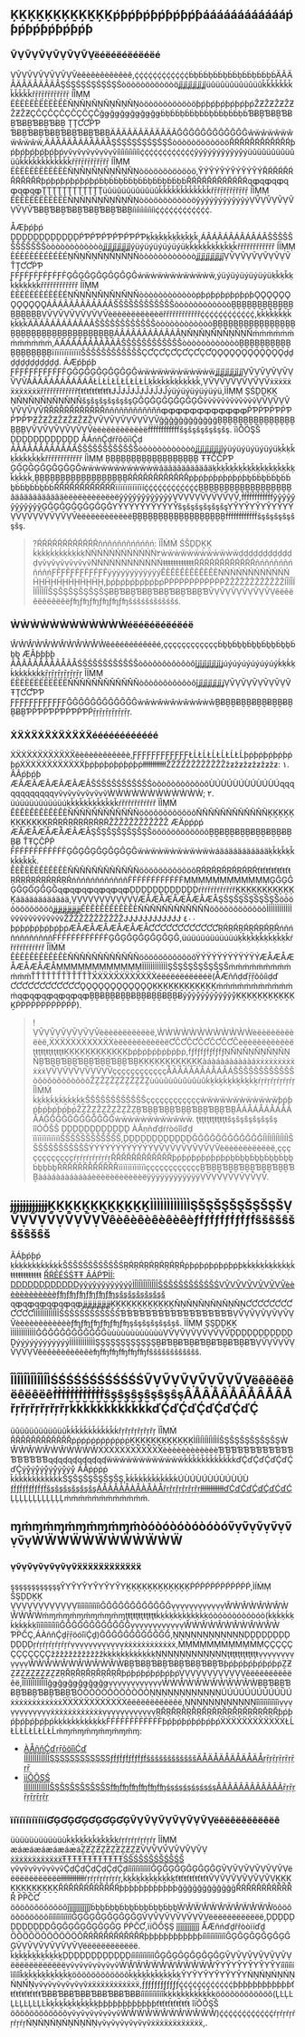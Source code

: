 ## ĶḴĶḴĶḴĶḴĶḴĶḴṕƥṕƥṕƥṕƥṕƥṕƥááááááááááááṕƥṕƥṕƥṕƥṕƥṕƥ
### ṼṾṼṾṼṾṼṾṼṾṼṾëéëéëéëéëéëé
ṾṼṾṼṾṼṾṼṾṼṾṼèêèêèêèêèêèê,ḉḉḉḉḉḉḉḉḉḉḉḉḃḅḃḃḅḃḃḅḃḃḅḃḃḅḃḃḅḃÄÃÄÃÄÃÄÃÄÃÄÃŞŚŞŚŞŚŞŚŞŚŞŚòöòöòöòöòöòöʝĵʝĵʝĵʝĵʝĵʝĵüûüûüûüûüûüûǩǩǩǩǩǩǩǩǩǩǩǩřṝřṝřṝřṝřṝřṝ ÍÎṂṂ ËÈËÈËÈËÈËÈËÈÑŅÑŅÑŅÑŅÑŅÑŅòöòöòöòöòöòöƥṕƥṕƥṕƥṕƥṕƥṕŽƵŽƵŽƵŽƵŽƵŽƵÇĈÇĈÇĈÇĈÇĈÇĈğǥğǥğǥğǥğǥğǥḃḅḃḃḅḃḃḅḃḃḅḃḃḅḃḃḅḃƁɃḆƁɃḆƁɃḆƁɃḆƁɃḆƁɃḆ ŢŢƇƇṖƤ ƁɃḆƁɃḆƁɃḆƁɃḆƁɃḆƁɃḆÄÃÄÃÄÃÄÃÄÃÄÃĞĜĞĜĞĜĞĜĞĜĞĜŵẅŵẅŵẅŵẅŵẅŵẅ,ÄÃÄÃÄÃÄÃÄÃÄÃŞŚŞŚŞŚŞŚŞŚŞŚòöòöòöòöòöòöŘŔŘŔŘŔŘŔŘŔŘŔƥṕƥṕƥṕƥṕƥṕƥṕṿṽṿṽṿṽṿṽṿṽṿṽíìíìíìíìíìíìḉḉḉḉḉḉḉḉḉḉḉḉŷýŷýŷýŷýŷýŷýüûüûüûüûüûüûǩǩǩǩǩǩǩǩǩǩǩǩřṝřṝřṝřṝřṝřṝ ÍÎṂṂ ËÈËÈËÈËÈËÈËÈÑŅÑŅÑŅÑŅÑŅÑŅòöòöòöòöòöòö,ŶÝŶÝŶÝŶÝŶÝŶÝŘŔŘŔŘŔŘŔŘŔŘŔƥṕƥṕƥṕƥṕƥṕƥṕḃḅḃḃḅḃḃḅḃḃḅḃḃḅḃḃḅḃŘŔŘŔŘŔŘŔŘŔŘŔɋȹɋȹɋȹɋȹɋȹɋȹŢŢŢŢŢŢŢŢŢŢŢŢüûüûüûüûüûüûǩǩǩǩǩǩǩǩǩǩǩǩřṝřṝřṝřṝřṝřṝ ÍÎṂṂ ËÈËÈËÈËÈËÈËÈÑŅÑŅÑŅÑŅÑŅÑŅòöòöòöòöòöòöŷýŷýŷýŷýŷýŷýṾṼṾṼṾṼṾṼṾṼṾṼƁɃḆƁɃḆƁɃḆƁɃḆƁɃḆƁɃḆíìíìíìíìíìíìḉḉḉḉḉḉḉḉḉḉḉḉ.

ÅÆƥṕƥṕ ḒḐḒḐḒḐḒḐḒḐḒḐṔƤṔƤṔƤṔƤṔƤṔƤḳǩḳǩḳǩḳǩḳǩḳǩ,ÁÂÁÂÁÂÁÂÁÂÁÂŠŠŠŠŠŠŠŠŠŠŠŠòòòòòòòòòòòòʝĵʝĵʝĵʝĵʝĵʝĵýüýüýüýüýüýüḳǩḳǩḳǩḳǩḳǩḳǩřřřřřřřřřřřř ÍÏṂṂ ÈÉÈÉÈÉÈÉÈÉÈÉŅŇŅŇŅŇŅŇŅŇŅŇòòòòòòòòòòòòʝĵʝĵʝĵʝĵʝĵʝĵṾṼṾṼṾṼṾṼṾṼṾṼ ŤŢƇƇṖƤ ƑḞƑḞƑḞƑḞƑḞƑḞĢĜĢĜĢĜĢĜĢĜĢĜẁẅẁẅẁẅẁẅẁẅẁẅ,ýüýüýüýüýüýüḳǩḳǩḳǩḳǩḳǩḳǩřřřřřřřřřřřř ÍÏṂṂ ÈÉÈÉÈÉÈÉÈÉÈÉŅŇŅŇŅŇŅŇŅŇŅŇòòòòòòòòòòòòṗƥṗƥṗƥṗƥṗƥṗƥǪǪǪǪǪǪǪǪǪǪǪǪÁÂÁÂÁÂÁÂÁÂÁÂŠŠŠŠŠŠŠŠŠŠŠŠòòòòòòòòòòòòḆḆḆḆḆḆḆḆḆḆḆḆḆḆḆḆḆḆṾṼṾṼṾṼṾṼṾṼṾṼèëèëèëèëèëèëřřřřřřřřřřřřḉḉḉḉḉḉḉḉḉḉḉḉ,ḳǩḳǩḳǩḳǩḳǩḳǩÁÂÁÂÁÂÁÂÁÂÁÂŠŠŠŠŠŠŠŠŠŠŠŠòòòòòòòòòòòòḆḆḆḆḆḆḆḆḆḆḆḆḆḆḆḆḆḆḆḆḆḆḆḆḆḆḆḆḆḆḆḆḆḆḆḆÁÂÁÂÁÂÁÂÁÂÁÂŅŇŅŇŅŇŅŇŅŇŅŇṁṁṁṁṁṁṁṁṁṁṁṁ,ÁÂÁÂÁÂÁÂÁÂÁÂŠŠŠŠŠŠŠŠŠŠŠŠòòòòòòòòòòòòḆḆḆḆḆḆḆḆḆḆḆḆḆḆḆḆḆḆïíïíïíïíïíïíŠŠŠŠŠŠŠŠŠŠŠŠÇƇÇƇÇƇÇƇÇƇÇƇǪǪǪǪǪǪǪǪǪǪǪǪḏḏḏḏḏḏḏḏḏḏḏḏ. ÁÆṕƥṕƥ ƑḞƑḞƑḞƑḞƑḞƑḞĢĜĢĜĢĜĢĜĢĜĢĜẁẅẁẅẁẅẁẅẁẅẁẅʝĵʝĵʝĵʝĵʝĵʝĵṾṼṾṼṾṼṾṼṾṼṾṼÁÂÁÂÁÂÁÂÁÂÁÂŁĹŁĹŁĹŁĹŁĹŁĹḳǩḳǩḳǩḳǩḳǩḳǩ,ṾṼṾṼṾṼṾṼṾṼṾṼẋẍẋẍẋẍẋẍẋẍẋẍřřřřřřřřřřřřťŧťŧťŧťŧťŧťŧɈĴɈĴɈĴɈĴɈĴɈĴýüýüýüýüýüýü,ÌÌṂṂ ŞŚḒḐĶĶ ŅŇŅŇŅŇŅŇŅŇŅŇšşšşšşšşšşšşĢĜĢĜĢĜĢĜĢĜĢĜṽṽṽṽṽṽṽṽṽṽṽṽṾṼṾṼṾṼṾṼṾṼṾṼŔŘŔŘŔŘŔŘŔŘŔŘňñňñňñňñňñňñȹȹȹȹȹȹȹȹȹȹȹȹṔƤṔƤṔƤṔƤṔƤṔƤƵŽƵŽƵŽƵŽƵŽƵŽṾṼṾṼṾṼṾṼṾṼṾṼĝğĝğĝğĝğĝğĝğḆḆḆḆḆḆḆḆḆḆḆḆḆḆḆḆḆḆṾṼṾṼṾṼṾṼṾṼṾṼèëèëèëèëèëèëḟḟḟḟḟḟḟḟḟḟḟḟšşšşšşšşšşšş. ïìÔÓŞŠ ḒḐḒḐḒḐḒḐḒḐḒḐ ÂÁńñḈḍŕřôôïìḈḍ ÁÂÁÂÁÂÁÂÁÂÁÂŠŠŠŠŠŠŠŠŠŠŠŠòòòòòòòòòòòòʝĵʝĵʝĵʝĵʝĵʝĵýüýüýüýüýüýüḳǩḳǩḳǩḳǩḳǩḳǩřřřřřřřřřřřř ÍÌṂṂ ḆḆḆḆḆḆḆḆḆḆḆḆḆḆḆḆḆḆ ŦŦĈĈṖƤ ĢĜĢĜĢĜĢĜĢĜĢĜẁẅẁẅẁẅẁẅẁẅẁẅâäâäâäâäâäâäḳǩḳǩḳǩḳǩḳǩḳǩḳǩḳǩḳǩḳǩḳǩḳǩ,ḆḆḆḆḆḆḆḆḆḆḆḆḆḆḆḆḆḆŔŘŔŘŔŘŔŘŔŘŔŘṗƥṗƥṗƥṗƥṗƥṗƥḇḃḃḇḃḃḇḃḃḇḃḃḇḃḃḇḃḃŔŘŔŘŔŘŔŘŔŘŔŘïíïíïíïíïíïíḉḉḉḉḉḉḉḉḉḉḉḉḆḆḆḆḆḆḆḆḆḆḆḆḆḆḆḆḆḆâäâäâäâäâäâäèëèëèëèëèëèëŷŷŷŷŷŷŷŷŷŷŷŷṾṼṾṼṾṼṾṼṾṼṾṼ,ḟḟḟḟḟḟḟḟḟḟḟḟŷŷŷŷŷŷŷŷŷŷŷŷĢĜĢĜĢĜĢĜĢĜĢĜƳŶƳŶƳŶƳŶƳŶƳŶšşšşšşšşšşšşƳŶƳŶƳŶƳŶƳŶƳŶṾṼṾṼṾṼṾṼṾṼṾṼèëèëèëèëèëèëḆḆḆḆḆḆḆḆḆḆḆḆḆḆḆḆḆḆḟḟḟḟḟḟḟḟḟḟḟḟšşšşšşšşšşšş.

>?ŔŔŔŔŔŔŔŔŔŔŔŔñńñńñńñńñńñń: ÏÎṀḾ ŚŠḐḐḴḴ ḱḳḱḳḱḳḱḳḱḳḱḳŃŃŃŃŃŃŃŃŃŃŃŃ٢ẁẅẁẅẁẅẁẅẁẅẁẅḍḍḍḍḍḍḍḍḍḍḍḍṿṽṿṽṿṽṿṽṿṽṿṽŃŃŃŃŃŃŃŃŃŃŃŃŧŧŧŧŧŧŧŧŧŧŧŧŔŔŔŔŔŔŔŔŔŔŔŔñńñńñńñńñńñńƑḞƑḞƑḞƑḞƑḞƑḞÿýÿýÿýÿýÿýÿýÊÈÊÈÊÈÊÈÊÈÊÈŃŃŃŃŃŃŃŃŃŃŃŃḦḨḦḨḦḨḦḨḦḨḦḨ,ƥṕƥṕƥṕƥṕƥṕƥṕṖṖṖṖṖṖṖṖṖṖṖṖŽŽŽŽŽŽŽŽŽŽŽŽÍÎÍÎÍÎÍÎÍÎÍÎŠŞŠŞŠŞŠŞŠŞŠŞɃḆƁɃḆƁɃḆƁɃḆƁɃḆƁɃḆƁṼṾṼṾṼṾṼṾṼṾṼṾêëêëêëêëêëêëƒʩƒʩƒʩƒʩƒʩƒʩšśšśšśšśšśšś.

### ẀẀẀẀẀẀẀẀẀẀẀẀéëéëéëéëéëéë
ŴẀŴẀŴẀŴẀŴẀŴẀêéêéêéêéêéêé,ççççççççççççḃḇḇḃḇḇḃḇḇḃḇḇḃḇḇḃḇḇ ÆÂƥƥƥƥ ÃÅÃÅÃÅÃÅÃÅÃÅŚŠŚŠŚŠŚŠŚŠŚŠòôòôòôòôòôòôĵʝĵʝĵʝĵʝĵʝĵʝúýúýúýúýúýúýḱḳḱḳḱḳḱḳḱḳḱḳṝŗṝŗṝŗṝŗṝŗṝŗ ÌÏṀṂ ËËËËËËËËËËËËŇŇŇŇŇŇŇŇŇŇŇŇòôòôòôòôòôòôĵʝĵʝĵʝĵʝĵʝĵʝṾṼṾṼṾṼṾṼṾṼṾṼ ŦŢƇƇƤƤ ƑƑƑƑƑƑƑƑƑƑƑƑĜĜĜĜĜĜĜĜĜĜĜĜẁŵẁŵẁŵẁŵẁŵẁŵḆɃḆḆɃḆḆɃḆḆɃḆḆɃḆḆɃḆƤṔƤṔƤṔƤṔƤṔƤṔṝŗṝŗṝŗṝŗṝŗṝŗ.

### ẊẌẊẌẊẌẊẌẊẌẊẌéééééééééééé
ẊẌẊẌẊẌẊẌẊẌẊẌêèêèêèêèêèêè,ƑƑƑƑƑƑƑƑƑƑƑƑŁĹŁĹŁĹŁĹŁĹŁĹƥṗƥṗƥṗƥṗƥṗƥṗẊẌẊẌẊẌẊẌẊẌẊẌƥṗƥṗƥṗƥṗƥṗƥṗłłłłłłłłłłłłŽẐŽẐŽẐŽẐŽẐŽẐžƶžƶžƶžƶžƶžƶ:
١. ÂÂṕƥṕƥ ÆÂÆÂÆÂÆÂÆÂÆÂŠŚŠŚŠŚŠŚŠŚŠŚòõòõòõòõòõòõÙÚÙÚÙÚÙÚÙÚÙÚɋɋɋɋɋɋɋɋɋɋɋɋṿṽṿṽṿṽṿṽṿṽṿṽẀẀẀẀẀẀẀẀẀẀẀẀ;
٢. üúüúüúüúüúüúḳǩḳǩḳǩḳǩḳǩḳǩŕřŕřŕřŕřŕřŕř ÏÌṂḾ ÊÈÊÈÊÈÊÈÊÈÊÈŇÑŇÑŇÑŇÑŇÑŇÑöõöõöõöõöõöõŇÑŇÑŇÑŇÑŇÑŇÑĶḴĶḴĶḴĶḴĶḴĶḴŖŔŖŔŖŔŖŔŖŔŖŔŽŽŽŽŽŽŽŽŽŽŽŽ ÆÄṗṕṗṕ ÆÅÆÅÆÅÆÅÆÅÆÅŞŠŞŠŞŠŞŠŞŠŞŠöõöõöõöõöõöõḆḆɃḆḆɃḆḆɃḆḆɃḆḆɃḆḆɃ ŤŦÇĈṔṖ ḞḞḞḞḞḞḞḞḞḞḞḞĢĜĢĜĢĜĢĜĢĜĢĜẅẁẅẁẅẁẅẁẅẁẅẁáäáäáäáäáäáäḳǩḳǩḳǩḳǩḳǩḳǩ. ÊÈÊÈÊÈÊÈÊÈÊÈŇÑŇÑŇÑŇÑŇÑŇÑöõöõöõöõöõöõŖŔŖŔŖŔŖŔŖŔŖŔťŧťŧťŧťŧťŧťŧŖŔŖŔŖŔŖŔŖŔŖŔńñńñńñńñńñńñḞḞḞḞḞḞḞḞḞḞḞḞṂṂṂṂṂṂṂṂṂṂṂṂĢĜĢĜĢĜĢĜĢĜĢĜɋȹɋȹɋȹɋȹɋȹɋȹḒḐḒḐḒḐḒḐḒḐḒḐŕřŕřŕřŕřŕřŕřĶḴĶḴĶḴĶḴĶḴĶḴáäáäáäáäáäáä,ṾṾṾṾṾṾṾṾṾṾṾṾÆÅÆÅÆÅÆÅÆÅÆÅŞŠŞŠŞŠŞŠŞŠŞŠöõöõöõöõöõöõʝɉʝɉʝɉʝɉʝɉʝɉÊÈÊÈÊÈÊÈÊÈÊÈŇÑŇÑŇÑŇÑŇÑŇÑöõöõöõöõöõöõÌÌÌÌÌÌÌÌÌÌÌÌṽṽṽṽṽṽṽṽṽṽṽṽŽŽŽŽŽŽŽŽŽŽŽŽɈɈɈɈɈɈɈɈɈɈɈɈ ٤٠٠ ƥṗƥṗƥṗƥṗƥṗƥṗÆÅÆÅÆÅÆÅÆÅÆÅƇƇƇƇƇƇƇƇƇƇƇƇŖŔŖŔŖŔŖŔŖŔŖŔńñńñńñńñńñńñḞḞḞḞḞḞḞḞḞḞḞḞĢĜĢĜĢĜĢĜĢĜĢĜ,üúüúüúüúüúüúḳǩḳǩḳǩḳǩḳǩḳǩŕřŕřŕřŕřŕřŕř ÎÏḾṀ ÊÈÊÈÊÈÊÈÊÈÊÈŇÑŇÑŇÑŇÑŇÑŇÑöõöõöõöõöõöõŸÝŸÝŸÝŸÝŸÝŸÝÆÅÆÅÆÅÆÅÆÅÆÅṂṂṂṂṂṂṂṂṂṂṂṂÌÌÌÌÌÌÌÌÌÌÌÌŞŠŞŠŞŠŞŠŞŠŞŠṁḿṁḿṁḿṁḿṁḿṁḿŤŤŤŤŤŤŤŤŤŤŤŤẌẊẌẊẌẊẌẊẌẊẌẊéëéëéëéëéëéë(ÅÆñňḍďṝṝõõíìḍď ƇƇƇƇƇƇƇƇƇƇƇƇǪǪǪǪǪǪǪǪǪǪǪǪĶḴĶḴĶḴĶḴĶḴĶḴṁḿṁḿṁḿṁḿṁḿṁḿɋȹɋȹɋȹɋȹɋȹɋȹḆḆɃḆḆɃḆḆɃḆḆɃḆḆɃḆḆɃŷẙŷẙŷẙŷẙŷẙŷẙĶḴĶḴĶḴĶḴĶḴĶḴṖṖṖṖṖṖṖṖṖṖṖṖ).
>!ṾṼṾṼṾṼṾṼṾṼṾṼèëèëèëèëèëèë,ẀẀẀẀẀẀẀẀẀẀẀẀèëèëèëèëèëèë,ẌẊẌẊẌẊẌẊẌẊẌẊèëèëèëèëèëèëƇĈƇĈƇĈƇĈƇĈƇĈèëèëèëèëèëèëţŧţŧţŧţŧţŧţŧḴĶḴĶḴĶḴĶḴĶḴĶƥṗƥṗƥṗƥṗƥṗƥṗ,ḟƒḟƒḟƒḟƒḟƒḟƒŅŇŅŇŅŇŅŇŅŇŅŇḆƁḆḆƁḆḆƁḆḆƁḆḆƁḆḆƁḆḴĶḴĶḴĶḴĶḴĶḴĶàáàáàáàáàáàáẋẋẋẋẋẋẋẋẋẋẋẋṾṼṾṼṾṼṾṼṾṼṾṼççççççççççççÅÁÅÁÅÁÅÁÅÁÅÁŠŠŠŠŠŠŠŠŠŠŠŠòõòõòõòõòõòõẐẔẐẔẐẔẐẔẐẔẐẔùûùûùûùûùûùûḱḵḱḵḱḵḱḵḱḵḱḵŕŗŕŗŕŗŕŗŕŗŕŗ ÎÌḾḾ ḱḵḱḵḱḵḱḵḱḵḱḵŠŠŠŠŠŠŠŠŠŠŠŠççççççççççççẁẅẁẅẁẅẁẅẁẅẁẅƥṗƥṗƥṗƥṗƥṗƥṗẐẔẐẔẐẔẐẔẐẔẐẔḆƁḆḆƁḆḆƁḆḆƁḆḆƁḆḆƁḆÅÁÅÁÅÁÅÁÅÁÅÁĞĞĞĞĞĞĞĞĞĞĞĞẁẅẁẅẁẅẁẅẁẅẁẅ. ţŧţŧţŧţŧţŧţŧšşšşšşšşšşšş îîÓÔŠŠ ḐḒḐḒḐḒḐḒḐḒḐḒ ÀÂņñďḍŕŕòóîîďḍ ïìïìïìïìïìïìŠŠŠŠŠŠŠŠŠŠŠŠ,ḐḒḐḒḐḒḐḒḐḒḐḒĞĞĞĞĞĞĞĞĞĞĞĞÍÌÍÌÍÌÍÌÍÌÍÌŠŠŠŠŠŠŠŠŠŠŠŠÝÝÝÝÝÝÝÝÝÝÝÝṾṼṾṼṾṼṾṼṾṼṾṼèëèëèëèëèëèë,ççççççççççççŕŗŕŗŕŗŕŗŕŗŕŗŘŘŘŘŘŘŘŘŘŘŘŘƥṗƥṗƥṗƥṗƥṗƥṗḇḃḇḇḃḇḇḃḇḇḃḇḇḃḇḇḃḇŘŘŘŘŘŘŘŘŘŘŘŘïìïìïìïìïìïìççççççççççççḆƁḆḆƁḆḆƁḆḆƁḆḆƁḆḆƁḆàáàáàáàáàáàáèëèëèëèëèëèëÿÿÿÿÿÿÿÿÿÿÿÿṾṼṾṼṾṼṾṼṾṼṾṼ.

## ɉɉɉɉɉɉɉɉɉɉɉɉḴḴḴḴḴḴḴḴḴḴḴḴÌÌÌÌÌÌÌÌÌÌÌÌŞŠŞŠŞŠŞŠŞŠŞŠṾṼṾṼṾṼṾṼṾṼṾṼêèêèêèêèêèêèƒḟƒḟƒḟƒḟƒḟƒḟŝšŝšŝšŝšŝšŝš
ÃÁƥṕƥṕ ḳḱḳḱḳḱḳḱḳḱḳḱŠŚŠŚŠŚŠŚŠŚŠŚŖŔŖŔŖŔŖŔŖŔŖŔṗƥṗƥṗƥṗƥṗƥṗƥḳḱḳḱḳḱḳḱḳḱḳḱŧŧŧŧŧŧŧŧŧŧŧŧ [ŘŔÉÉŚŚŦŦ ÃÁṔƤÌÍ: ḐḒḐḒḐḒḐḒḐḒḐḒýŷýŷýŷýŷýŷýŷÌÎÌÎÌÎÌÎÌÎÌÎŠŚŠŚŠŚŠŚŠŚŠŚṾṼṾṼṾṼṾṼṾṼṾṼèèèèèèèèèèèèƒʩƒʩƒʩƒʩƒʩƒʩşšşšşšşšşšşš](ḥḧŧţŧţṗṗśš://çḉľľôõýùḍḍ.ŧţëèñńçḉëèñńŧţ.çḉôõṁḿ/ḍḍôõçḉýùṁḿëèñńŧţ/ṗṗŗřôõḍḍýùçḉŧţ/٢٦٩/٢٥٦٦) ɋȹɋȹɋȹɋȹɋȹɋȹʝɉʝɉʝɉʝɉʝɉʝɉĶḴĶḴĶḴĶḴĶḴĶḴÑŅÑŅÑŅÑŅÑŅÑŅƇƇƇƇƇƇƇƇƇƇƇƇÌÎÌÎÌÎÌÎÌÎÌÎŠŚŠŚŠŚŠŚŠŚŠŚƁƁƁƁƁƁƁƁƁƁƁƁƁƁƁƁƁƁṾṼṾṼṾṼṾṼṾṼṾṼèèèèèèèèèèèèƒʩƒʩƒʩƒʩƒʩƒʩşšşšşšşšşšşš.
ÏÍṀṂ ŞŞḒḒḴḴ ÌÌÌÌÌÌÌÌÌÌÌÌĞĜĞĜĞĜĞĜĞĜĞĜùùùùùùùùùùùùṾṼṾṼṾṼṾṼṾṼṾṼḒḐḒḐḒḐḒḐḒḐḒḐýýýýýýýýýýýýÌÌÌÌÌÌÌÌÌÌÌÌŞŞŞŞŞŞŞŞŞŞŞŞḆɃƁḆɃƁḆɃƁḆɃƁḆɃƁḆɃƁṾṼṾṼṾṼṾṼṾṼṾṼêèêèêèêèêèêèʩḟʩḟʩḟʩḟʩḟʩḟŝŝŝŝŝŝŝŝŝŝŝŝ.

## ÎÌÎÌÎÌÎÌÎÌÎÌŚŚŚŚŚŚŚŚŚŚŚŚṼṾṼṾṼṾṼṾṼṾṼṾëêëêëêëêëêëêḟḟḟḟḟḟḟḟḟḟḟḟŝşŝşŝşŝşŝşŝşÂÅÂÅÂÅÂÅÂÅÂÅřŗřŗřŗřŗřŗřŗǩǩǩǩǩǩǩǩǩǩǩǩďḈďḈďḈďḈďḈďḈ
üûüûüûüûüûüûǩḱǩḱǩḱǩḱǩḱǩḱřŗřŗřŗřŗřŗřŗ ÏÎṂḾ ŘŘŘŘŘŘŘŘŘŘŘŘṗṗṗṗṗṗṗṗṗṗṗṗḴḴḴḴḴḴḴḴḴḴḴḴÌÍÌÍÌÍÌÍÌÍÌÍŠŞŠŞŠŞŠŞŠŞŠŞẀŴẀŴẀŴẀŴẀŴẀŴẊẌẊẌẊẌẊẌẊẌẊẌèèèèèèèèèèèèƁƁƁƁƁƁƁƁƁƁƁƁƁƁƁƁƁƁɋʠɋʠɋʠɋʠɋʠɋʠẅẅẅẅẅẅẅẅẅẅẅẅǩḱǩḱǩḱǩḱǩḱǩḱďḈďḈďḈďḈďḈďḈýẙýẙýẙýẙýẙýẙ ÁÂṗṗṗṗ ǩḱǩḱǩḱǩḱǩḱǩḱŠŞŠŞŠŞŠŞŠŞŠŞ,ǩḱǩḱǩḱǩḱǩḱǩḱÚÙÚÙÚÙÚÙÚÙÚÙ [ƒḟƒḟƒḟƒḟƒḟƒḟšşšşšşšşšşšşÀÅÀÅÀÅÀÅÀÅÀÅřŗřŗřŗřŗřŗřŗƚƚƚƚƚƚƚƚƚƚƚƚďḈďḈďḈďḈďḈďḈ](ḣḥţŧţŧṗṗśş://ḉçłľõóùüďḈ.ţŧéëñņḉçéëñņţŧ.ḉçõóɱɱ/ďḈõóḉçùüɱɱéëñņţŧ/ṗṗřṝõóďḈùüḉçţŧ/٢٦٩/٢٥٧٠) ĻĻĻĻĻĻĻĻĻĻĻĻṁṁṁṁṁṁṁṁṁṁṁṁ.


## ɱṁɱṁɱṁɱṁɱṁɱṁòóòóòóòóòóòóṽṿṽṿṽṿṽṿṽṿṽṿẀẄẀẄẀẄẀẄẀẄẀẄ
### ṿṽṿṽṿṽṿṽṿṽṿṽẍẍẍẍẍẍẍẍẍẍẍẍ
şşşşşşşşşşşşŶƳŶƳŶƳŶƳŶƳŶƳḴĶḴĶḴĶḴĶḴĶḴĶṖṔṖṔṖṔṖṔṖṔṖṔ,ÌÍṀṂ ŠŞḐḐĶĶ ṾṾṾṾṾṾṾṾṾṾṾṾîìîìîìîìîìîìĜĞĜĞĜĞĜĞĜĞĜĞṿṿṿṿṿṿṿṿṿṿṿṿŴẀŴẀŴẀŴẀŴẀŴẀḿɱḿɱḿɱḿɱḿɱḿɱţŧţŧţŧţŧţŧţŧḱḳḱḳḱḳḱḳḱḳḱḳóòóòóòóòóòóò(ḱḳḱḳḱḳḱḳḱḳḱḳîìîìîìîìîìîìĜĞĜĞĜĞĜĞĜĞĜĞṿṿṿṿṿṿṿṿṿṿṿṿŴẀŴẀŴẀŴẀŴẀŴẀ ƤṖĈÇ,ÁÀññḈḏṝṝöóîïḈḏ)ĜĞĜĞĜĞĜĞĜĞĜĞ,ŅŅŅŅŅŅŅŅŅŅŅŅḐḐḐḐḐḐḐḐḐḐḐḐŗŕŗŕŗŕŗŕŗŕŗŕṿṿṿṿṿṿṿṿṿṿṿṿẋẋẋẋẋẋẋẋẋẋẋẋ,ṀṂṀṂṀṂṀṂṀṂṀṂÇÇÇÇÇÇÇÇÇÇÇÇžžžžžžžžžžžžḱḳḱḳḱḳḱḳḱḳḱḳŅŅŅŅŅŅŅŅŅŅŅŅţŧţŧţŧţŧţŧţŧṿṿṿṿṿṿṿṿṿṿṿṿŴẀŴẀŴẀŴẀŴẀŴẀɃḆƁɃḆƁɃḆƁɃḆƁɃḆƁɃḆƁƥṕƥṕƥṕƥṕƥṕƥṕẔƵẔƵẔƵẔƵẔƵẔƵŖŘŖŘŖŘŖŘŖŘŖŘƥṕƥṕƥṕƥṕƥṕƥṕṾṾṾṾṾṾṾṾṾṾṾṾêëêëêëêëêëêë,ÏÎÏÎÏÎÏÎÏÎÏÎĝǥĝǥĝǥĝǥĝǥĝǥṿṿṿṿṿṿṿṿṿṿṿṿŴẀŴẀŴẀŴẀŴẀŴẀɃḆƁɃḆƁɃḆƁɃḆƁɃḆƁɃḆƁÒÒÒÒÒÒÒÒÒÒÒÒŅŅŅŅŅŅŅŅŅŅŅŅÚÚÚÚÚÚÚÚÚÚÚÚẋẋẋẋẋẋẋẋẋẋẋẋẌẊẌẊẌẊẌẊẌẊẌẊêëêëêëêëêëêë,ŅŅŅŅŅŅŅŅŅŅŅŅîìîìîìîìîìîìṿṿṿṿṿṿṿṿṿṿṿṿẋẋẋẋẋẋẋẋẋẋẋẋṿṿṿṿṿṿṿṿṿṿṿṿŖŘŖŘŖŘŖŘŖŘŖŘŖŘŖŘŖŘŖŘŖŘŖŘƥṕƥṕƥṕƥṕƥṕƥṕḱḳḱḳḱḳḱḳḱḳḱḳḞḞḞḞḞḞḞḞḞḞḞḞƥṕƥṕƥṕƥṕƥṕƥṕẌẊẌẊẌẊẌẊẌẊẌẊŁĹŁĹŁĹŁĹŁĹŁĹḿɱḿɱḿɱḿɱḿɱḿɱ:

- [ÀÅñňḈďŗṝõöîìḈď ÍÎÍÎÍÎÍÎÍÎÍÎŞŞŞŞŞŞŞŞŞŞŞŞƒḟƒḟƒḟƒḟƒḟƒḟšŝšŝšŝšŝšŝšŝÄÅÄÅÄÅÄÅÄÅÄÅŗṝŗṝŗṝŗṝŗṝŗṝ](ḥḩŧţŧţṗṕŝś://çḉƚľõöúûḈď.ŧţëëñňçḉëëñňŧţ.çḉõöṁɱ/Ḉďõöçḉúûṁɱëëñňŧţ/ṗṕŗṝõöḈďúûçḉŧţ/٢٦٩/٩٢٢٩#.ËÉ٧.٩٤.ÀÅ٨.ËÉ٦.٨٨.ḆḆɃ٧.ËÉ٧.٨ÀÅ.ḆḆɃ٦.ËÉ٦.٨٠.٨١.ËÉ٥.٨ḞƑ.٩٨.ËÉ٦.٩ḆḆɃ.ḆḆɃ٤)
- [ììÔÕŞŚ ÏÍÏÍÏÍÏÍÏÍÏÍŠŞŠŞŠŞŠŞŠŞŠŞḟʩḟʩḟʩḟʩḟʩḟʩśşśşśşśşśşśşÂÃÂÃÂÃÂÃÂÃÂÃṝŗṝŗṝŗṝŗṝŗṝŗ](ḧḩŧţŧţƥṕşš://çḉľłõòüûďḍ.ŧţéêńñçḉéêńñŧţ.çḉõòṁɱ/ďḍõòçḉüûṁɱéêńñŧţ/ƥṕŕŗõòďḍüûçḉŧţ/٢٦٩/٩١٤٨#.ÉÈ٧.٩٤.ÃÁ٨.ÉÈ٦.٨٨.ƁƁƁ٧.ÉÈ٧.٨ÃÁ.ƁƁƁ٦.ÉÈ٦.٨٠.٨١.ÉÈ٥.٨ḞƑ.٩٨.ÉÈ٦.٩ƁƁƁ.ƁƁƁ٤)


### ïíïíïíïíïíïíƓĢƓĢƓĢƓĢƓĢƓĢṼṾṼṾṼṾṼṾṼṾṼṾëêëêëêëêëêëê
üùüùüùüùüùüùǩḵǩḵǩḵǩḵǩḵǩḵŕŗŕŗŕŗŕŗŕŗŕŗ ÎÍṂṀ æáæáæáæáæáæáẔƵẔƵẔƵẔƵẔƵẔƵṼṾṼṾṼṾṼṾṼṾṼṾ [ẋẍẋẍẋẍẋẍẋẍẋẍŦŦŦŦŦŦŦŦŦŦŦŦŚŠŚŠŚŠŚŠŚŠŚŠ](ḧḩŧţŧţṗṗŝš://ççòòñńŝšòòľľèé.ççľľòòýýďḏ.ŧţèéñńççèéñńŧţ.ççòòḿḿ/æàṽṿçç/ľľìïŝšŧţ) ṿṽṿṽṿṽṿṽṿṽṿṽḈḍḈḍḈḍḈḍḈḍḈḍíîíîíîíîíîíîĜĢĜĢĜĢĜĢĜĢĜĢṼṾṼṾṼṾṼṾṼṾṼṾëëëëëëëëëëëëƚƚƚƚƚƚƚƚƚƚƚƚŕŗŕŗŕŗŕŗŕŗŕŗ,ǩḵǩḵǩḵǩḵǩḵǩḵťŧťŧťŧťŧťŧťŧṼṾṼṾṼṾṼṾṼṾṼṾḴḴḴḴḴḴḴḴḴḴḴḴŘŔŘŔŘŔŘŔŘŔŘŔƥƥƥƥƥƥƥƥƥƥƥƥğḡğḡğḡğḡğḡğḡŘŔŘŔŘŔŘŔŘŔŘŔ ṖṖĈƇ öõöõöõöõöõöõĵĵĵĵĵĵĵĵĵĵĵĵḃḅḇḃḅḇḃḅḇḃḅḇḃḅḇḃḅḇẄŴẄŴẄŴẄŴẄŴẄŴöõöõöõöõöõöõíîíîíîíîíîíîĜĢĜĢĜĢĜĢĜĢĜĢṼṾṼṾṼṾṼṾṼṾṼṾëëëëëëëëëëëë,ḐḐḐḐḐḐḐḐḐḐḐḐĜĢĜĢĜĢĜĢĜĢĜĢ ṖṖĈƇ,ìïÖÔŞŞ ĵĵĵĵĵĵĵĵĵĵĵĵ ÅÆñńďḏřřòòìïďḏ ÖÕÖÕÖÕÖÕÖÕÖÕŘŔŘŔŘŔŘŔŘŔŘŔƥƥƥƥƥƥƥƥƥƥƥƥíîíîíîíîíîíîĜĢĜĢĜĢĜĢĜĢĜĢṼṾṼṾṼṾṼṾṼṾṼṾëëëëëëëëëëëë. ǩḵǩḵǩḵǩḵǩḵǩḵḐḐḐḐḐḐḐḐḐḐḐḐíîíîíîíîíîíîĜĢĜĢĜĢĜĢĜĢĜĢṼṾṼṾṼṾṼṾṼṾṼṾëëëëëëëëëëëëṿṽṿṽṿṽṿṽṿṽṿṽẄŴẄŴẄŴẄŴẄŴẄŴŶƳŶƳŶƳŶƳŶƳŶƳíîíîíîíîíîíîǩḵǩḵǩḵǩḵǩḵǩḵöõöõöõöõöõöõǩḵǩḵǩḵǩḵǩḵǩḵŶƳŶƳŶƳŶƳŶƳŶƳŃŅŃŅŃŅŃŅŃŅŃŅṿṽṿṽṿṽṿṽṿṽṿṽẋẍẋẍẋẍẋẍẋẍẋẍ,ƒƒƒƒƒƒƒƒƒƒƒƒḉḉḉḉḉḉḉḉḉḉḉḉƥƥƥƥƥƥƥƥƥƥƥƥťŧťŧťŧťŧťŧťŧƁɃɃƁɃɃƁɃɃƁɃɃƁɃɃƁɃɃíîíîíîíîíîíîǩḵǩḵǩḵǩḵǩḵǩḵöõöõöõöõöõöõ(ĻĿĻĿĻĿĻĿĻĿĻĿǩḵǩḵǩḵǩḵǩḵǩḵƥƥƥƥƥƥƥƥƥƥƥƥťŧťŧťŧťŧťŧťŧ îïÕÓŞŠ öõöõöõöõöõöõṿṽṿṽṿṽṿṽṿṽṿṽẄŴẄŴẄŴẄŴẄŴẄŴ)ḉḉḉḉḉḉḉḉḉḉḉḉŕŗŕŗŕŗŕŗŕŗŕŗŃŅŃŅŃŅŃŅŃŅŃŅṿṽṿṽṿṽṿṽṿṽṿṽẋẍẋẍẋẍẋẍẋẍẋẍ,.
